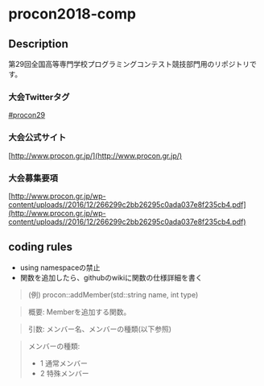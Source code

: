 # procon2018-comp
## Description

第29回全国高等専門学校プログラミングコンテスト競技部門用のリポジトリです。

### 大会Twitterタグ
[#procon29](https://twitter.com/search?q=%23procon29)

### 大会公式サイト
[http://www.procon.gr.jp/](http://www.procon.gr.jp/)

### 大会募集要項
[http://www.procon.gr.jp/wp-content/uploads//2016/12/266299c2bb26295c0ada037e8f235cb4.pdf](http://www.procon.gr.jp/wp-content/uploads//2016/12/266299c2bb26295c0ada037e8f235cb4.pdf)

## coding rules
- using namespaceの禁止
- 関数を追加したら、githubのwikiに関数の仕様詳細を書く  

> (例) procon::addMember(std::string name, int type)  

> 概要: Memberを追加する関数。

> 引数: メンバー名、メンバーの種類(以下参照)

> メンバーの種類:
> - 1 通常メンバー
> - 2 特殊メンバー